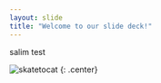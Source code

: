 ```yaml
---
layout: slide
title: "Welcome to our slide deck!"
---
```


salim test

![skatetocat](https://octodex.github.com/images/skatetocat.png)
{: .center}

